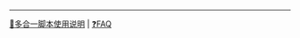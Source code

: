 ---

[🚀多合一脚本使用说明](https://github.com/jasoneri/redViewer#♦️部署/更新/运行—-多合一脚本) | [❓FAQ](https://github.com/jasoneri/redViewer/wiki/FAQ)
